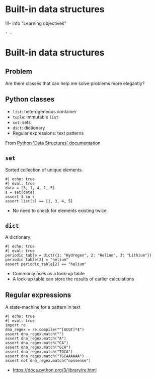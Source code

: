 # Built-in data structures

!!!- info "Learning objectives"

    - .

# Built-in data structures

## Problem

Are there classes that can help me solve problems more elegantly?

## Python classes

-   `list`: heterogeneous container
-   `tuple`: immutable `list`
-   `set`: sets
-   `dict`: dictionary
-   Regular expressions: text patterns

From [Python 'Data Structures' documentation](https://docs.python.org/3/tutorial/datastructures.html)

## `set`

Sorted collection of unique elements.

```{python}
#| echo: true
#| eval: true
data = [3, 1, 4, 1, 5]
s = set(data)
assert 3 in s
assert list(s) == [1, 3, 4, 5]
```

-   No need to check for elements existing twice

## `dict`

A dictionary:

```{python}
#| echo: true
#| eval: true
periodic_table = dict({1: "Hydrogen", 2: "Helium", 3: "Lithium"})
periodic_table[2] = "helium"
assert periodic_table[2] == "helium"
```

-   Commonly uses as a look-up table
-   A look-up table can store the results of earlier calculations

## Regular expressions

A state-machine for a pattern in text

```{python}
#| echo: true
#| eval: true
import re
dna_regex = re.compile("^[ACGT]*$")
assert dna_regex.match("")
assert dna_regex.match("A")
assert dna_regex.match("CA")
assert dna_regex.match("GCA")
assert dna_regex.match("TGCA")
assert dna_regex.match("TGCAAAAAA")
assert not dna_regex.match("nonsense")
```

-   <https://docs.python.org/3/library/re.html>
